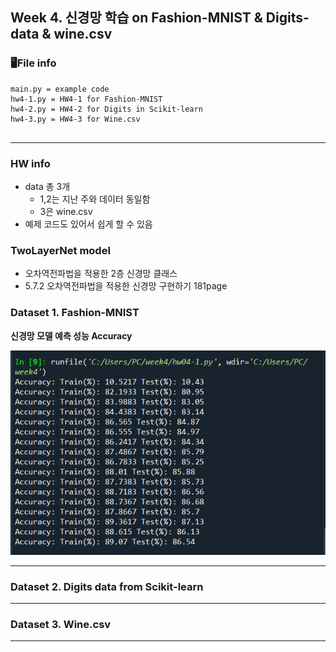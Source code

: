 ## Week 4. 신경망 학습 on Fashion-MNIST & Digits-data & wine.csv

### 🖥File info
```(python)
main.py = example code
hw4-1.py = HW4-1 for Fashion-MNIST
hw4-2.py = HW4-2 for Digits in Scikit-learn
hw4-3.py = HW4-3 for Wine.csv


```

---



### HW info

- data 총 3개
  - 1,2는 지난 주와 데이터 동일함
  - 3은 wine.csv 
- 예제 코드도 있어서 쉽게 할 수 있음





### TwoLayerNet model

- 오차역전파법을 적용한 2층 신경망 클래스	
- 5.7.2 오차역전파법을 적용한 신경망 구현하기	181page









### Dataset 1. Fashion-MNIST

**신경망 모델 예측 성능 Accuracy**  

<img src="4-1_result.PNG">


--------




### Dataset 2. Digits data from Scikit-learn




--------



### Dataset 3. Wine.csv




--------


